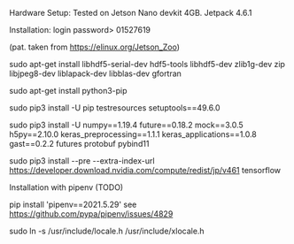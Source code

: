 Hardware Setup:
Tested on Jetson Nano devkit 4GB.
Jetpack 4.6.1

Installation:
login password> 01527619 

(pat. taken from https://elinux.org/Jetson_Zoo)

sudo apt-get install libhdf5-serial-dev hdf5-tools libhdf5-dev zlib1g-dev zip libjpeg8-dev liblapack-dev libblas-dev gfortran

sudo apt-get install python3-pip 

sudo pip3 install -U pip testresources setuptools==49.6.0

sudo pip3 install -U numpy==1.19.4 future==0.18.2 mock==3.0.5 h5py==2.10.0 keras_preprocessing==1.1.1 keras_applications==1.0.8 gast==0.2.2 futures protobuf pybind11

sudo pip3 install --pre --extra-index-url https://developer.download.nvidia.com/compute/redist/jp/v461 tensorflow



Installation with pipenv (TODO)

pip install 'pipenv==2021.5.29' see https://github.com/pypa/pipenv/issues/4829

sudo ln -s /usr/include/locale.h /usr/include/xlocale.h